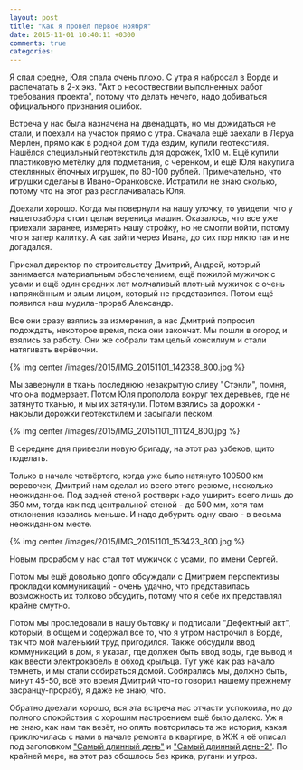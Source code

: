 ```yaml
---
layout: post
title: "Как я провёл первое ноября"
date: 2015-11-01 10:40:11 +0300
comments: true
categories: 
---
```

Я спал средне, Юля спала очень плохо. С утра я набросал в Ворде и распечатать в 2-х экз. "Акт о несоотвествии выполненных работ требования проекта", потому что делать нечего, надо добиваться официального признания ошибок.

Встреча у нас была назначена на двенадцать, но мы дожидаться не стали, и поехали на участок прямо с утра. Сначала ещё заехали в Леруа Мерлен, прямо как в родной дом туда ездим, купили геотекстиля. Нашёлся специальный геотекстиль для дорожек, 1х10 м. Ещё купили пластиковую метёлку для подметания, с черенком, и ещё Юля накупила стеклянных ёлочных игрушек, по 80-100 рублей. Примечательно, что игрушки сделаны в Ивано-Франковске. Истратили не знаю сколько, потому что на этот раз расплачивалась Юля.

Доехали хорошо. Когда мы повернули на нашу улочку, то увидели, что у нашегозабора стоит целая вереница машин. Оказалось, что все уже приехали заранее, измерять нашу стройку, но не смогли войти, потому что я запер калитку. А как зайти через Ивана, до сих пор никто так и не догадался.

Приехал директор по строительству Дмитрий, Андрей, который занимается материальным обеспечением, ещё пожилой мужичок с усами и ещё один средних лет молчаливый плотный мужичок с очень напряжённым и злым лицом, который не представился. Потом ещё появился наш мудила-прораб Александр.

Все они сразу взялись за измерения, а нас Дмитрий попросил подождать, некоторое время, пока они закончат. Мы пошли в огород и взялись за работу. Они же собрали там целый консилиум и стали натягивать верёвочки.

{% img center /images/2015/IMG_20151101_142338_800.jpg %}

Мы завернули в ткань последнюю незакрытую сливу "Стэнли", помня, что она подмерзает. Потом Юля прополола вокруг тех деревьев, где не затянуто тканью, и мы их затянули. Потом взялись за дорожки - накрыли дорожки геотекстилем и засыпали песком.

{% img center /images/2015/IMG_20151101_111124_800.jpg %}

В середине дня привезли новую бригаду, на этот раз узбеков, щито поделать. 

Только в начале четвёртого, когда уже было натянуто 100500 км веревочек, Дмитрий нам сделал из всего этого резюме, несколько неожиданное. Под задней стеной ростверк надо уширить всего лишь до 350 мм, тогда как под центральной стеной - до 500 мм, хотя там отклонения казались меньше. И надо добурить одну сваю - в весьма неожиданном месте.

{% img center /images/2015/IMG_20151101_153423_800.jpg %}

Новым прорабом у нас стал тот мужичок с усами, по имени Сергей.

Потом мы ещё довольно долго обсуждали с Дмитрием перспективы прокладки коммуникаций - очень удачно, что представилась возможность их толково обсудить, потому что я себе их представлял крайне смутно.

Потом мы проследовали в нашу бытовку и подписали "Дефектный акт", который, в общем и содержал все то, что я утром настрочил в Ворде, так что мой маленький труд пригодился. Также обсудили ввод коммуникаций в дом, я указал, где должен быть ввод воды, где вывод и как ввести электрокабель в обход крыльца. Тут уже как раз начало темнеть, и мы стали собираться домой. Собирались мы, должно быть, минут 45-50, всё это время Дмитрий что-то говорил нашему прежнему засранцу-прорабу, я даже не знаю, что.

Обратно доехали хорошо, вся эта встреча нас отчасти успокоила, но до полного спокойствия с хорошим настроением ещё было далеко. Уж я не знаю, как нам так везёт, но опять повторилась та же история, какая приключилась с нами в начале ремонта в квартире, в ЖЖ я её описал под заголовком ["Самый длинный день"](http://maximkoo.livejournal.com/125561.html) и ["Самый длинный день-2"](http://maximkoo.livejournal.com/125784.html). По крайней мере, на этот раз обошлось без крика, ругани и угроз.